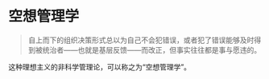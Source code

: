 # 空想管理学
> 自上而下的组织决策形式总以为自己不会犯错误，或者犯了错误能够及时得到被统治者——也就是基层反馈——而改正，但事实往往都是事与愿违的。

这种理想主义的非科学管理论，可以称之为“空想管理学”。
